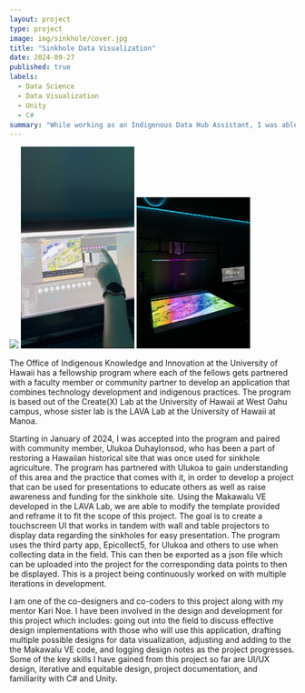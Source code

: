 ```yaml
---
layout: project
type: project
image: img/sinkhole/cover.jpg
title: "Sinkhole Data Visualization"
date: 2024-09-27
published: true
labels:
  - Data Science
  - Data Visualization
  - Unity
  - C#
summary: "While working as an Indigenous Data Hub Assistant, I was able to contribute to a data visualization projects regarding sinkhole agriculture."
---
```


<div class="text-center p-4">
  <img width="200px" src="../img/sinkhole/sinkhole.jpg" class="img-thumbnail" >
  <img width="200px" src="../img/sinkhole/unity.jpg" class="img-thumbnail" >
  <img width="200px" src="../img/sinkhole/projector.png" class="img-thumbnail" >
</div>

The Office of Indigenous Knowledge and Innovation at the University of Hawaii has a fellowship program where each of the fellows gets partnered with a faculty member or community partner to develop an application that combines technology development and indigenous practices. The program is based out of the Create(X) Lab at the University of Hawaii at West Oahu campus, whose sister lab is the LAVA Lab at the University of Hawaii at Manoa. 

Starting in January of 2024, I was accepted into the program and paired with community member, Ulukoa Duhaylonsod, who has been a part of restoring a Hawaiian historical site that was once used for sinkhole agriculture. The program has partnered with Ulukoa to gain understanding of this area and the practice that comes with it, in order to develop a project that can be used for presentations to educate others as well as raise awareness and funding for the sinkhole site. Using the Makawalu VE developed in the LAVA Lab, we are able to modify the template provided and reframe it to fit the scope of this project. The goal is to create a touchscreen UI that works in tandem with wall and table projectors to display data regarding the sinkholes for easy presentation. The program uses the third party app, Epicollect5, for Ulukoa and others to use when collecting data in the field. This can then be exported as a json file which can be uploaded into the project for the corresponding data points to then be displayed. This is a project being continuously worked on with multiple iterations in development.

I am one of the co-designers and co-coders to this project along with my mentor Kari Noe. I have been involved in the design and development for this project which includes: going out into the field to discuss effective design implementations with those who will use this application, drafting multiple possible designs for data visualization, adjusting and adding to the the Makawalu VE code, and logging design notes as the project progresses. Some of the key skills I have gained from this project so far are UI/UX design, iterative and equitable design, project documentation, and familiarity with C# and Unity.
